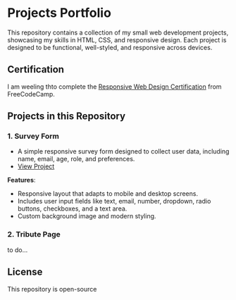 # Projects Portfolio

This repository contains a collection of my small web development projects, showcasing my skills in HTML, CSS, and responsive design. Each project is designed to be functional, well-styled, and responsive across devices.

## Certification

I am weeling thto complete the [Responsive Web Design Certification]([https://www.freecodecamp.org/learn/2022/responsive-web-design/) from FreeCodeCamp. 

## Projects in this Repository

### 1. **Survey Form**
   - A simple responsive survey form designed to collect user data, including name, email, age, role, and preferences.
   - [View Project]([https://github.com/naciri-lab/code-camp-certification/tree/main/project1)

   **Features**:
   - Responsive layout that adapts to mobile and desktop screens.
   - Includes user input fields like text, email, number, dropdown, radio buttons, checkboxes, and a text area.
   - Custom background image and modern styling.

### 2. **Tribute Page**

   to do...









## License

This repository is open-source
